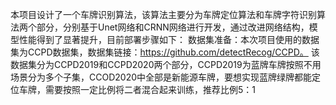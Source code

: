 本项目设计了一个车牌识别算法，该算法主要分为车牌定位算法和车牌字符识别算法两个部分，分别基于Unet网络和CRNN网络进行开发，通过改进网络结构，模型性能得到了显著提升，目前部署步骤如下：
数据集准备：本次项目使用的数据集为CCPD数据集，数据集链接：https://github.com/detectRecog/CCPD。
该数据集分为CCPD2019和CCPD2020两个部分，CCPD2019为蓝牌车牌按照不用场景分为多个子集，CCOD2020中全部是新能源车牌，要想实现蓝牌绿牌都能定位车牌，需要按照一定比例将二者混合起来训练，推荐比例5：1
